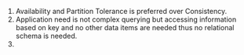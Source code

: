 1. Availability and Partition Tolerance is preferred over Consistency.
2. Application need is not complex querying but accessing information based on key and no other data items are needed thus no relational schema is needed.
3. 
